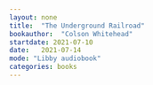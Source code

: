 ```yaml
---
layout: none
title:  "The Underground Railroad"
bookauthor:  "Colson Whitehead"
startdate: 2021-07-10
date:   2021-07-14
mode: "Libby audiobook"
categories: books
---
```

